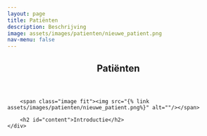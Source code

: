 ```yaml
---
layout: page
title: Patiënten
description: Beschrijving
image: assets/images/patienten/nieuwe_patient.png
nav-menu: false
---
```


<section id="one">
	<div class="inner">
		<header class="major">
			<h1>Patiënten</h1>
		</header>

        <span class="image fit"><img src="{% link assets/images/patienten/nieuwe_patient.png%}" alt=""/></span>

        <h2 id="content">Introductie</h2>
	</div>
</section>